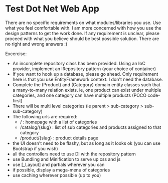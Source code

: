 Test Dot Net Web App
====================

There are no specific requirements on what modules/libraries you use. Use what you feel comfortable with. I am more concerned 
with how you use the design patterns to get the work done. If any requirement is unclear, please proceed with what you believe 
should be best possible solution. There are no right and wrong answers :)

Excercise:

* An incomplete repository class has been provided. Using an IoC provider, implement an IRepository pattern 
(your choice of container)
* If you want to hook up a database, please go ahead. Only requirement here is that you use EntityFramework context. 
I don't need the database.
* Complete the (Product) and (Category) domain entity classes such that a many-to-many relation exists. 
ie, one product can exist under multiple categories, and one category can have multiple products (POCO code-first)
* There will be multi level categories (ie parent > sub-category > sub-sub-category)
* The following urls are required:
    * / : homepage with a list of categories
    * /catalog/{slug} : list of sub categories and products assigned to that category
    * /product/{slug} : product details page
* the UI doesn't need to be flashy, but as long as it looks ok (you can use Bootstrap if you wish)
* all the controllers need to use DI with the repository pattern
* use Bundling and Minification to serve up css and js
* use [_Layout] and partials wherever you can
* if possible, display a mega-menu of categories
* use caching wherever possible (up to you)
